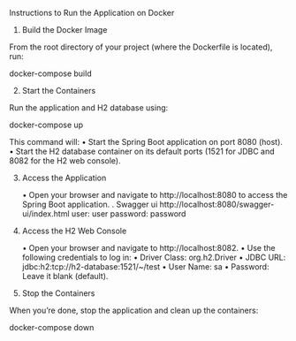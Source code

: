 
Instructions to Run the Application on Docker

1. Build the Docker Image

From the root directory of your project (where the Dockerfile is located), run:

docker-compose build

 

2. Start the Containers

Run the application and H2 database using:

docker-compose up

This command will:
•	Start the Spring Boot application on port 8080 (host).
•	Start the H2 database container on its default ports (1521 for JDBC and 8082 for the H2 web console).

3. Access the Application

   •	Open your browser and navigate to http://localhost:8080 to access the Spring Boot application.
   . Swagger ui http://localhost:8080/swagger-ui/index.html user: user password: password

4. Access the H2 Web Console

   •	Open your browser and navigate to http://localhost:8082.
   •	Use the following credentials to log in:
   •	Driver Class: org.h2.Driver
   •	JDBC URL: jdbc:h2:tcp://h2-database:1521/~/test
   •	User Name: sa
   •	Password: Leave it blank (default).

5. Stop the Containers

When you’re done, stop the application and clean up the containers:

docker-compose down

